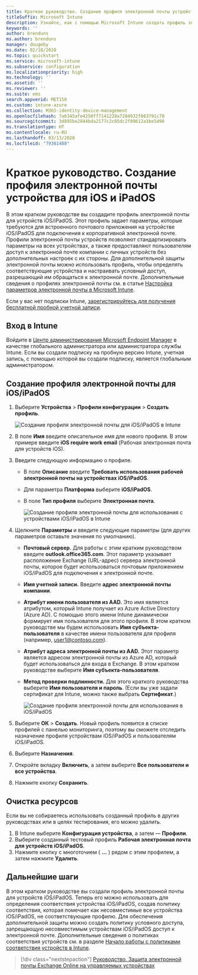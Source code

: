 ```yaml
---
title: Краткое руководство. Создание профиля электронной почты устройства для iOS/iPadOS
titleSuffix: Microsoft Intune
description: Узнайте, как с помощью Microsoft Intune создать профиль электронной почты устройства для безопасного подключения устройств iOS/iPadOS к корпоративной электронной почте.
keywords: ''
author: brenduns
ms.author: brenduns
manager: dougeby
ms.date: 02/18/2020
ms.topic: quickstart
ms.service: microsoft-intune
ms.subservice: configuration
ms.localizationpriority: high
ms.technology: ''
ms.assetid: ''
ms.reviewer: ''
ms.suite: ems
search.appverid: MET150
ms.custom: intune-azure
ms.collection: M365-identity-device-management
ms.openlocfilehash: 7a6345afe4258ff7141228a7284932f083791c70
ms.sourcegitcommit: 3d895be2844bda2177c2c85dc2f09612a1be5490
ms.translationtype: HT
ms.contentlocale: ru-RU
ms.lasthandoff: 03/13/2020
ms.locfileid: "79361488"
---
```

# <a name="quickstart-create-an-email-device-profile-for-iosipados"></a>Краткое руководство. Создание профиля электронной почты устройства для iOS и iPadOS

В этом кратком руководстве вы создадите профиль электронной почты для устройств iOS/iPadOS. Этот профиль задает параметры, которые требуются для встроенного почтового приложения на устройстве iOS/iPadOS для подключения к корпоративной электронной почте. Профили электронной почты устройств позволяют стандартизировать параметры на всех устройствах, а также предоставляют пользователям доступ к электронной почте компании с личных устройств без дополнительных настроек с их стороны. Для дополнительной защиты электронной почты можно использовать профиль, чтобы определять соответствующие устройства и настраивать условный доступ, разрешающий им обращаться к электронной почте. Дополнительные сведения о профилях электронной почты см. в статье [Настройка параметров электронной почты в Microsoft Intune](email-settings-configure.md).

Если у вас нет подписки Intune, [зарегистрируйтесь для получения бесплатной пробной учетной записи](../fundamentals/free-trial-sign-up.md).

## <a name="sign-in-to-intune"></a>Вход в Intune

Войдите в [Центр администрирования Microsoft Endpoint Manager](https://go.microsoft.com/fwlink/?linkid=2109431) в качестве глобального администратора или администратора службы Intune. Если вы создали подписку на пробную версию Intune, учетная запись, с помощью которой вы создали подписку, является глобальным администратором.

## <a name="create-an-iosipados-email-profile"></a>Создание профиля электронной почты для iOS/iPadOS

1. Выберите **Устройства** > **Профили конфигурации** > **Создать профиль**.

   ![Создание профиля электронной почты для iOS/iPadOS в Intune](./media/quickstart-email-profile/ios-create-profile.png)

2. В поле **Имя** введите описательное имя для нового профиля. В этом примере введите **iOS require work email** (Рабочая электронная почта для устройств iOS).
3. Введите следующую информацию о профиле.
    - В поле **Описание** введите **Требовать использования рабочей электронной почты на устройствах iOS/iPadOS**.
    - Для параметра **Платформа** выберите **iOS/iPadOS**.
    - В поле **Тип профиля** выберите **Электронная почта**.

        ![Создание профиля электронной почты для использования с устройствами iOS/iPadOS в Intune](./media/quickstart-email-profile/ios-email-profile-name.png)

4. Щелкните **Параметры** и введите следующие параметры (для других параметров оставьте значения по умолчанию).
   - **Почтовый сервер.** Для работы с этим кратким руководством введите **outlook.office365.com**. Этот параметр указывает расположение Exchange (URL-адрес) сервера электронной почты, которое будет использоваться почтовым приложением iOS/iPadOS для подключения к электронной почте.
   - **Имя учетной записи.** Введите **адрес электронной почты компании**.
   - **Атрибут имени пользователя из AAD.** Это имя является атрибутом, который Intune получает из Azure Active Directory (Azure AD). С помощью этого имени Intune динамически формирует имя пользователя для этого профиля. В этом кратком руководстве мы будем использовать **Имя субъекта-пользователя** в качестве имени пользователя для профиля (например, user1@contoso.com).
   - **Атрибут адреса электронной почты из AAD.** Этот параметр является адресом электронной почты из Azure AD, который будет использоваться для входа в Exchange. В этом кратком руководстве выберите **Имя субъекта-пользователя**.
   - **Метод проверки подлинности.** Для этого краткого руководства выберите **Имя пользователя и пароль**. (Если вы уже задали сертификат для Intune, можно также выбрать **Сертификат**.)

        ![Создание профиля электронной почты для использования в iOS/iPadOS](./media/quickstart-email-profile/ios-email-profile.png)

5. Выберите **ОК** > **Создать**. Новый профиль появится в списке профилей с панелью мониторинга, поэтому вы сможете отследить назначение профиля устройствам iOS/iPadOS и пользователям iOS/iPadOS.
6. Выберите **Назначения**.
7. Откройте вкладку **Включить**, а затем выберите **Все пользователи и все устройства**. 
8. Нажмите кнопку **Сохранить**.

## <a name="clean-up-resources"></a>Очистка ресурсов

Если вы не собираетесь использовать созданный профиль в других руководствах или в целях тестирования, его можно удалить.

1. В Intune выберите **Конфигурация устройства**, а затем — **Профили**.
2. Выберите созданный тестовый профиль **Рабочая электронная почта для устройств iOS/iPadOS**.
3. Нажмите кнопку с многоточием ( **...** ) рядом с этим профилем, а затем нажмите **Удалить**.

## <a name="next-steps"></a>Дальнейшие шаги

В этом кратком руководстве вы создали профиль электронной почты для устройств iOS/iPadOS. Теперь его можно использовать для определения соответствия устройства iOS/iPadOS, создав политику соответствия, которая помечает как несовместимые все устройства iOS/iPadOS, не соответствующие профилю. Для обеспечения дополнительной защиты можно создать политику условного доступа, запрещающую несовместимым устройствам iOS/iPadOS доступ к электронной почте. Дополнительные сведения о политиках соответствия устройств см. в разделе [Начало работы с политиками соответствия устройств в Intune](../protect/device-compliance-get-started.md).

> [!div class="nextstepaction"]
> [Руководство. Защита электронной почты Exchange Online на управляемых устройствах](../protect/tutorial-protect-email-on-enrolled-devices.md)
